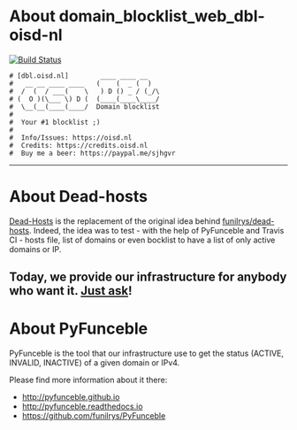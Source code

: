# About domain_blocklist_web_dbl-oisd-nl

[![Build Status](https://travis-ci.org/dead-hosts/domain_blocklist_web_dbl-oisd-nl.svg?branch=master)](https://travis-ci.org/dead-hosts/domain_blocklist_web_dbl-oisd-nl)

```
# [dbl.oisd.nl]        ____ ____ __ 
#   __ __ ____ ____   (    (  _ (  )
#  /  (  / ___(    \   ) D () _ / (_/\
# (  O )(\___ \) D (  (____(____\____/
#  \__(__(____(____/  Domain blocklist
#
#  Your #1 blocklist ;)
#
#  Info/Issues: https://oisd.nl
#  Credits: https://credits.oisd.nl
#  Buy me a beer: https://paypal.me/sjhgvr
```

--------------------------------------------------------------------------------

# About Dead-hosts

[Dead-Hosts](https://github.com/dead-hosts) is the replacement of the original idea behind [funilrys/dead-hosts](https://github.com/funilrys/dead-hosts).
Indeed, the idea was to test - with the help of PyFunceble and Travis CI - hosts file, list of domains or even bocklist to have a list of only active domains or IP.

Today, we provide our infrastructure for anybody who want it. [Just ask](https://github.com/dead-hosts/dev-center/issues/new?template=inclusion-request.md)!
--------------------------------------------------------------------------------

# About PyFunceble

PyFunceble is the tool that our infrastructure use to get the status (ACTIVE, INVALID, INACTIVE) of a given domain or IPv4.

Please find more information about it there:

* http://pyfunceble.github.io
* http://pyfunceble.readthedocs.io
* https://github.com/funilrys/PyFunceble

